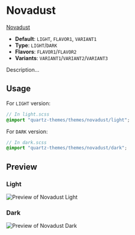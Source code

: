 # Novadust

[Novadust](https://github.com/mmartamg)

- **Default**: `LIGHT`, `FLAVOR1`, `VARIANT1`
- **Type**: `LIGHT`/`DARK`
- **Flavors**: `FLAVOR1`/`FLAVOR2`
- **Variants**: `VARIANT1`/`VARIANT2`/`VARIANT3`

Description...

## Usage

For `LIGHT` version:

```scss
// In light.scss
@import "quartz-themes/themes/novadust/light";
```

For `DARK` version:

```scss
// In dark.scss
@import "quartz-themes/themes/novadust/dark";
```

## Preview

### Light

![Preview of Novadust Light](preview-light.png)

### Dark

![Preview of Novadust Dark](preview-dark.png)
